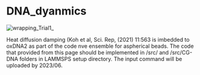 # DNA_dyanmics

![wrapping_Trial1_](https://github.com/ieebon/DNA_dyanmics/assets/2615047/d9a419dc-631b-4ae7-aab7-b4639905adf3)

Heat diffusion damping (Koh et al, Sci. Rep, (2021) 11:563 is imbedded to oxDNA2 as part of the code nve ensemble for aspherical beads. 
The code that provided from this page should be implemented in /src/ and /src/CG-DNA folders in LAMMSPS setup directory. 
The input command will be uploaded by 2023/06. 
